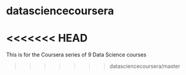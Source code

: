datasciencecoursera
===================
<<<<<<< HEAD
=======

This is for the Coursera series of 9 Data Science courses
>>>>>>> datasciencecoursera/master
